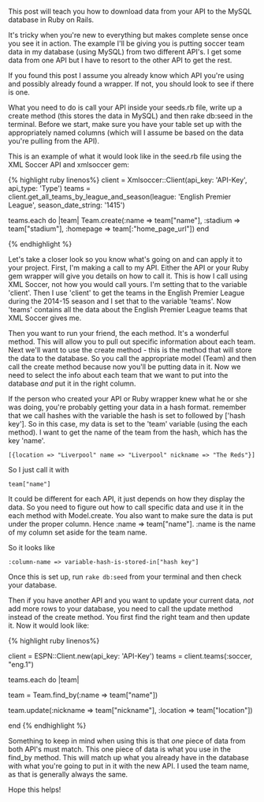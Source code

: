 This post will teach you how to download data from your 
API to the MySQL database in Ruby on Rails.

It's tricky when you're new to everything but makes complete sense once you see it in action. The example I'll be giving you is putting soccer team data in my database (using MySQL) from two different API's. I get some data from one API but I have to resort to the other API to get the rest. 

If you found this post I assume you already know which API you're using and possibly already found a wrapper. If not, you should look to see if there is one. 

What you need to do is call your API inside your seeds.rb file, write up a create method (this stores the data in MySQL) and then rake db:seed in the terminal. Before we start, make sure you have your table set up with the appropriately named columns (which will I assume be based on the data you're pulling from the API).

This is an example of what it would look like in the seed.rb file using the XML Soccer API and xmlsoccer gem:

{% highlight ruby linenos%}
client = Xmlsoccer::Client(api_key: 'API-Key', api_type: 'Type')
teams = client.get_all_teams_by_league_and_season(league: 'English Premier League', season_date_string: '1415')

teams.each do |team|
  Team.create(:name => team["name"], :stadium => team["stadium"], :homepage => team[:"home_page_url"])
end

{% endhighlight %}

Let's take a closer look so you know what's going on and can apply it to your project. First, I'm making a call to my API. Either the API or your Ruby gem wrapper will give you details on how to call it. This is how I call using XML Soccer, not how you would call yours. I'm setting that to the variable 'client'. Then I use 'client' to get the teams in the English Premier League during the 2014-15 season and I set that to the variable 'teams'. Now 'teams' contains all the data about the English Premier League teams that XML Soccer gives me. 

Then you want to run your friend, the each method. It's a wonderful method. This will allow you to pull out specific information about each team. Next we'll want to use the create method - this is the method that will store the data to the database. So you call the appropriate model (Team) and then call the create method because now you'll be putting data in it. Now we need to select the info about each team that we want to put into the database *and* put it in the right column.

If the person who created your API or Ruby wrapper knew what he or she was doing, you're probably getting your data in a hash format. remember that we call hashes with the variable the hash is set to followed by ['hash key']. So in this case, my data is set to the 'team' variable (using the each method). I want to get the name of the team from the hash, which has the key 'name'. 

	[{location => "Liverpool" name => "Liverpool" nickname => "The Reds"}]
	
So I just call it with

	team["name"]
	
It could be different for each API, it just depends on how they display the data. So you need to figure out how to call specific data and use it in the each method with Model.create. You also want to make sure the data is put under the proper column. Hence :name => team["name"]. :name is the name of my column set aside for the team name. 

So it looks like 

	:column-name => variable-hash-is-stored-in["hash key"]

Once this is set up, run `rake db:seed` from your terminal and then check your database.

Then if you have another API and you want to update your current data, *not* add more rows to your database, you need to call the update method instead of the create method. You first find the right team and then update it. Now it would look like:

{% highlight ruby linenos%}

client = ESPN::Client.new(api_key: 'API-Key')
teams = client.teams(:soccer, "eng.1")

teams.each do |team|

  team = Team.find_by(:name => team["name"])

  team.update(:nickname => team["nickname"], :location => team["location"])

end
{% endhighlight %}

Something to keep in mind when using this is that *one* piece of data from both API's must match. This one piece of data is what you use in the find_by method. This will match up what you already have in the database with what you're going to put in it with the new API. I used the team name, as that is generally always the same. 

Hope this helps!
